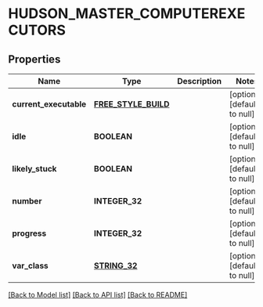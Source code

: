 # HUDSON_MASTER_COMPUTEREXECUTORS

## Properties
Name | Type | Description | Notes
------------ | ------------- | ------------- | -------------
**current_executable** | [**FREE_STYLE_BUILD**](FreeStyleBuild.md) |  | [optional] [default to null]
**idle** | **BOOLEAN** |  | [optional] [default to null]
**likely_stuck** | **BOOLEAN** |  | [optional] [default to null]
**number** | **INTEGER_32** |  | [optional] [default to null]
**progress** | **INTEGER_32** |  | [optional] [default to null]
**var_class** | [**STRING_32**](STRING_32.md) |  | [optional] [default to null]

[[Back to Model list]](../README.md#documentation-for-models) [[Back to API list]](../README.md#documentation-for-api-endpoints) [[Back to README]](../README.md)


